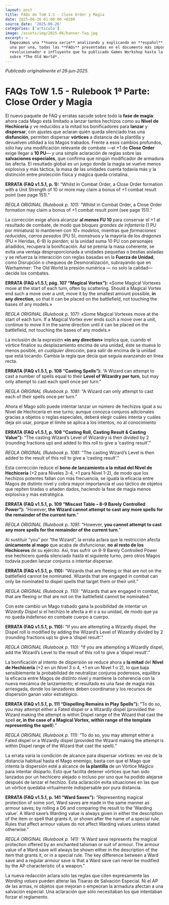 ```yaml
---
layout: post
title: FAQs de ToW 1.5 - Close Order y Magia
date: 2025-06-26 01:00:00 +0200
source_date: '2025-06-26'
categories: ['articulo']
image: /assets/img/2025-06/banner-faq.jpg
excerpt: >
  Empezamos una **nueva serie** analizando y explicando en **español**,
  una por una, todas las **FAQs** presentadas en el documento más importante,
  revolucionador e influyente que ha publicado Games Workshop hasta la fecha
  sobre *The Old World*.
---
```

*Publicado originalmente el 26‑jun‑2025.*

# FAQs ToW 1.5 - Rulebook 1ª Parte: Close Order y Magia

El nuevo paquete de FAQ y erratas sacude sobre todo la **fase de magia**: ahora cada Mago está limitado a lanzar tantos hechizos como su **Nivel de Hechicería** y ve reducidos a la mitad los bonificadores para **lanzar** y **dispersar**, con ajustes que aclaran quién queda silenciado tras una **disfunción**, permiten dispersar **vórtices** a distancia de la plantilla y devuelven utilidad a los Magos trabados. Frente a esos cambios profundos, sólo hay una modificación relevante de combate —el +1 de **Close Order** exige llegar a **10 PU**— y una simple aclaración de reglas sobre las **salvaciones especiales**, que confirma que ningún modificador de armadura las afecta. El resultado global es un juego donde la magia se vuelve menos explosiva y más táctica, la masa de las unidades cuenta todavía más y la distinción entre protección física y mágica queda cristalina.



**ERRATA (FAQ v1.5.1, p. 1):** “Whilst in Combat Order, a Close Order formation with a Unit Strength of 10 or more may claim a bonus of +1 combat result point (see page 151).”

*REGLA ORIGINAL (Rulebook p. 101):* “Whilst in Combat Order, a Close Order formation may claim a bonus of +1 combat result point (see page 151).”

La corrección exige ahora alcanzar **al menos FU 10** para conservar el +1 al resultado de combate, de modo que *bloques grandes de infantería* (1 PU por miniatura) lo mantienen con *10+ modelos*, mientras que *formaciones reducidas*, *carros pesados* (PU 5), *monstruos* y la mayoría de los *dragones* (PU ≈ Heridas, 6-9) *lo pierden*; si la unidad suma 10 PU con personajes añadidos, recupera la bonificación. Así se premia la masa coherente, se evita una ventaja desproporcionada a unidades pequeñas o bestias aisladas y se refuerza la interacción con reglas basadas en la **Fuerza de Unidad**, como Disrupción o chequeos de Desmoralización, subrayando que en Warhammer: The Old World la presión numérica — no solo la calidad— decide los combates.



**ERRATA (FAQ v1.5.1, pág. 107 “Magical Vortex”):** «Some Magical Vortexes move at the start of each turn, often by scattering. Should a Magical Vortex end such a move over a unit, move it by the smallest amount possible, **in any direction**, so that it can be placed on the battlefield, not touching the bases of any models.»  

*REGLA ORIGINAL (Rulebook p. 107):* «Some Magical Vortexes move at the start of each turn. If a Magical Vortex ever ends such a move over a unit, continue to move it in the same direction until it can be placed on the battlefield, not touching the bases of any models.»

La inclusión de la expresión **«in any direction»** implica que, cuando el vórtice finalice su desplazamiento encima de una unidad, éste se mueva lo menos posible, *en cualquier dirección*, para salir de encima de la unidad que está tocando. Cambia la regla que decía que seguía avanzando en línea recta. 



**ERRATA (FAQ v1.5.1, p. 108 “Casting Spells”):** “A Wizard can attempt to cast a number of spells equal to their **Level of Wizardry per turn**, but may only attempt to cast each spell once per turn.”  

*REGLA ORIGINAL (Rulebook p. 108):* “A Wizard can only attempt to cast each of their spells once per turn.”   

Ahora el Mago sólo puede intentar lanzar un número de hechizos igual a su Nivel de Hechicería en ese turno; aunque conozca conjuros adicionales gracias a objetos o reglas especiales, deberá elegir cuáles intenta y cuáles deja sin usar, porque el límite se aplica a los intentos, no al conocimiento



**ERRATA (FAQ v1.5.1, p. 108 “Casting Roll, Casting Result & Casting Value”):** “The casting Wizard’s Level of Wizardry is then divided by 2 (rounding fractions up) and added to this roll to give a ‘casting result’.”   

*REGLA ORIGINAL (Rulebook p. 108):* “The casting Wizard’s Level is then added to the result of this roll to give a ‘casting result’.”   

Esta corrección reduce el **bono de lanzamiento a la mitad del Nivel de Hechicería** (+2 para Niveles 3-4, +1 para Nivel 1-2), de modo que los hechizos potentes fallan con más frecuencia, se iguala la eficacia entre Magos de distinto nivel y cobra mayor importancia el uso táctico de objetos que repiten tiradas o añaden dados, haciendo la fase de magia menos explosiva y más estratégica.  



**ERRATA (FAQ v1.5.1, p. 109 “Miscast Table – 8-9 Barely Controlled Power”):** “However, **the Wizard cannot attempt to cast any more spells for the remainder of the current turn**.”  

*REGLA ORIGINAL (Rulebook p. 109):* “However, **you cannot attempt to cast any more spells for the remainder of the current turn**.”  

Al sustituir “you” por “the Wizard”, la errata aclara que la restricción afecta **únicamente al mago** que acaba de disfuncionar, **no al resto de los Hechiceros** de su ejército. Así, tras sufrir un 8-9 Barely Controlled Power ese hechicero queda silenciado hasta el siguiente turno, pero otros Magos todavía pueden lanzar conjuros o intentar dispersar.  



**ERRATA (FAQ v1.5.1, p. 110):** “Wizards that are fleeing or that are not on the battlefield cannot be nominated. Wizards that are engaged in combat can only be nominated to dispel spells that target them or their unit.”  

*REGLA ORIGINAL (Rulebook p. 110):* “Wizards that are engaged in combat, that are fleeing or that are not on the battlefield cannot be nominated.”  

Con este cambio un Mago trabado gana la posibilidad de intentar un *Wizardly Dispel* si el hechizo le afecta a él o a su unidad, de modo que ya no queda indefenso en combate cuerpo a cuerpo.  



**ERRATA (FAQ v1.5.1, p. 110):** “If you are attempting a Wizardly dispel, the Dispel roll is modified by adding the Wizard’s Level of Wizardry divided by 2 (rounding fractions up) to give a ‘dispel result’.”  

*REGLA ORIGINAL (Rulebook p. 110):* “If you are attempting a Wizardly dispel, add the Wizard’s Level to the result of this roll to give a ‘dispel result’.”  

La bonificación al intento de dispersión se reduce ahora a **la mitad** del **Nivel de Hechicería** (+2 en un Nivel 3 o 4, +1 en un Nivel 1 o 2), lo que baja sensiblemente la probabilidad de neutralizar conjuros poderosos, equilibra la eficacia entre Magos de distinto nivel y mantiene la coherencia con la nueva mecánica de lanzamiento; el resultado es una fase de magia más arriesgada, donde los lanzadores deben coordinarse y los recursos de dispersión ganan valor estratégico.  



**ERRATA (FAQ v1.5.1, p. 111 “Dispelling Remains in Play Spells”):** “To do so, you may attempt either a Fated dispel or a Wizardly dispel (provided the Wizard making the attempt is within Dispel range of the Wizard that cast the spell **or, in the case of a Magical Vortex, within range of the template representing the spell**).”    

*REGLA ORIGINAL (Rulebook p. 111):*  “To do so, you may attempt either a Fated dispel or a Wizardly dispel (provided the Wizard making the attempt is within Dispel range of the Wizard that cast the spell).” 

La errata varía la condición de alcance para dispersar vórtices: en vez de la distancia habitual hasta el Mago enemigo, basta con que el Mago que intenta la dispersión esté a alcance de **la plantilla** de un Vórtice Mágico para intentar disiparlo. Esto que facilita detener vórtices que han sido lanzados por un hechicero alejado o incluso por uno que ha podido alejarse después de lanzar el hechizo. Esta aclaración evita situaciones en las que un vórtice quedaba virtualmente indispersable por pura distancia.  



**ERRATA (FAQ v1.5.1, p. 141 “Ward Saves”):** “Representing magical protection of some sort, Ward saves are made in the same manner as armour saves; by rolling a D6 and comparing the result to the ‘Warding value’. A Ward save’s Warding value is always given in either the description of the item or spell that grants it, or shown after the name of a special rule. Rules that affect armour values do not affect Warding values unless stated otherwise.” 

*REGLA ORIGINAL (Rulebook p. 141):* “A Ward save represents the magical protection offered by an enchanted talisman or suit of armour. The armour value of a Ward save will always be shown either in the description of the item that grants it, or in a special rule. The key difference between a Ward save and a regular armour save is that a Ward save can never be modified by the AP characteristic of a weapon.” 

La nueva redacción aclara sólo las reglas que citen expresamente las *Warding values* pueden alterar las Tisaras de Salvación Especial. Ni el AP de las armas, ni objetos que mejoran o empeoran la armadura afectan a una salvación especial. Una aclaración que sólo necesitaban los que intentaban forzar el reglamento.
